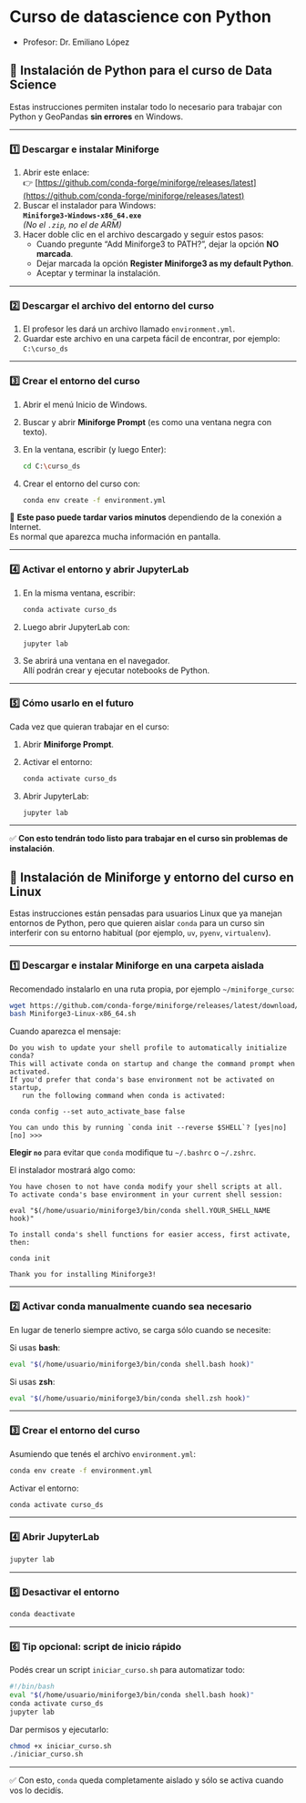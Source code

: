 # Curso de datascience con Python

- Profesor: Dr. Emiliano López

## 📘 Instalación de Python para el curso de Data Science

Estas instrucciones permiten instalar todo lo necesario para trabajar con Python y GeoPandas **sin errores** en Windows.

---

### 1️⃣ Descargar e instalar Miniforge

1. Abrir este enlace:  
   👉 [https://github.com/conda-forge/miniforge/releases/latest](https://github.com/conda-forge/miniforge/releases/latest)
2. Buscar el instalador para Windows:  
   **`Miniforge3-Windows-x86_64.exe`**  
   *(No el `.zip`, no el de ARM)*
3. Hacer doble clic en el archivo descargado y seguir estos pasos:
   - Cuando pregunte “Add Miniforge3 to PATH?”, dejar la opción **NO marcada**.
   - Dejar marcada la opción **Register Miniforge3 as my default Python**.
   - Aceptar y terminar la instalación.

---

### 2️⃣ Descargar el archivo del entorno del curso

1. El profesor les dará un archivo llamado `environment.yml`.
2. Guardar este archivo en una carpeta fácil de encontrar, por ejemplo:  
   `C:\curso_ds`

---

### 3️⃣ Crear el entorno del curso

1. Abrir el menú Inicio de Windows.
2. Buscar y abrir **Miniforge Prompt** (es como una ventana negra con texto).
3. En la ventana, escribir (y luego Enter):

   ```bash
   cd C:\curso_ds
   ```

4. Crear el entorno del curso con:

   ```bash
   conda env create -f environment.yml
   ```

📌 **Este paso puede tardar varios minutos** dependiendo de la conexión a Internet.  
Es normal que aparezca mucha información en pantalla.

---

### 4️⃣ Activar el entorno y abrir JupyterLab

1. En la misma ventana, escribir:

   ```bash
   conda activate curso_ds
   ```

2. Luego abrir JupyterLab con:

   ```bash
   jupyter lab
   ```

3. Se abrirá una ventana en el navegador.  
   Allí podrán crear y ejecutar notebooks de Python.

---

### 5️⃣ Cómo usarlo en el futuro

Cada vez que quieran trabajar en el curso:

1. Abrir **Miniforge Prompt**.
2. Activar el entorno:

   ```bash
   conda activate curso_ds
   ```

3. Abrir JupyterLab:

   ```bash
   jupyter lab
   ```

---

✅ **Con esto tendrán todo listo para trabajar en el curso sin problemas de instalación**.


## 🐧 Instalación de Miniforge y entorno del curso en Linux

Estas instrucciones están pensadas para usuarios Linux que ya manejan entornos de Python, pero que quieren aislar `conda` para un curso sin interferir con su entorno habitual (por ejemplo, `uv`, `pyenv`, `virtualenv`).

---

### 1️⃣ Descargar e instalar Miniforge en una carpeta aislada

Recomendado instalarlo en una ruta propia, por ejemplo `~/miniforge_curso`:

```bash
wget https://github.com/conda-forge/miniforge/releases/latest/download/Miniforge3-Linux-x86_64.sh
bash Miniforge3-Linux-x86_64.sh
```

Cuando aparezca el mensaje:

```
Do you wish to update your shell profile to automatically initialize conda?
This will activate conda on startup and change the command prompt when activated.
If you'd prefer that conda's base environment not be activated on startup,
   run the following command when conda is activated:

conda config --set auto_activate_base false

You can undo this by running `conda init --reverse $SHELL`? [yes|no]
[no] >>>
```

**Elegir `no`** para evitar que `conda` modifique tu `~/.bashrc` o `~/.zshrc`.

El instalador mostrará algo como:

```
You have chosen to not have conda modify your shell scripts at all.
To activate conda's base environment in your current shell session:

eval "$(/home/usuario/miniforge3/bin/conda shell.YOUR_SHELL_NAME hook)" 

To install conda's shell functions for easier access, first activate, then:

conda init

Thank you for installing Miniforge3!
```

---

### 2️⃣ Activar conda manualmente cuando sea necesario

En lugar de tenerlo siempre activo, se carga sólo cuando se necesite:

Si usas **bash**:
```bash
eval "$(/home/usuario/miniforge3/bin/conda shell.bash hook)"
```

Si usas **zsh**:
```bash
eval "$(/home/usuario/miniforge3/bin/conda shell.zsh hook)"
```

---

### 3️⃣ Crear el entorno del curso

Asumiendo que tenés el archivo `environment.yml`:

```bash
conda env create -f environment.yml
```

Activar el entorno:
```bash
conda activate curso_ds
```

---

### 4️⃣ Abrir JupyterLab

```bash
jupyter lab
```

---

### 5️⃣ Desactivar el entorno

```bash
conda deactivate
```

---

### 6️⃣ Tip opcional: script de inicio rápido

Podés crear un script `iniciar_curso.sh` para automatizar todo:

```bash
#!/bin/bash
eval "$(/home/usuario/miniforge3/bin/conda shell.bash hook)"
conda activate curso_ds
jupyter lab
```

Dar permisos y ejecutarlo:
```bash
chmod +x iniciar_curso.sh
./iniciar_curso.sh
```

---

✅ Con esto, `conda` queda completamente aislado y sólo se activa cuando vos lo decidís.



